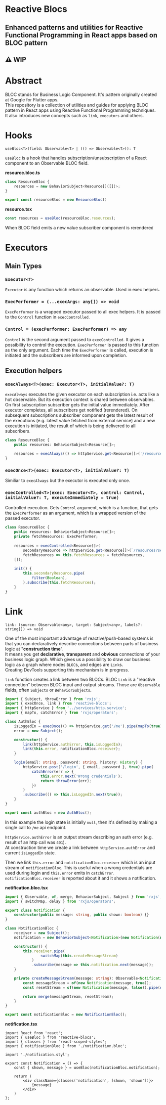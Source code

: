 # Reactive Blocs 
## Enhanced patterns and utilities for Reactive Functional Programming in React apps based on BLOC pattern

## ⚠ WIP

# Abstract
BLOC stands for Business Logic Component. It's pattern originally created at Google for Flutter apps.  
This repository is a collection of utilities and guides for applying BLOC pattern in React apps using Reactive Functional Programming techniques.  
It also introduces new concepts such as `link`, `executors` and others.

# Hooks
`useBloc<T>(field: Observable<T> | (() => Observable<T>)): T`

`useBloc` is a hook that handles subscription/unsubscription of a React component to an Observable BLOC field.

**resource.bloc.ts**
```ts
class ResourceBloc {
    resources = new BehaviorSubject<Resource[]([])>;
}

export const resourceBloc = new ResourceBloc()
```

**resource.tsx**
```ts
const resources = useBloc(resourceBloc.resources);
```

When BLOC field emits a new value subscriber component is rerendered

# Executors

## Main Types
### `Executor<T>`
`Executor` is any function which returns an observable.
Used in exec helpers.

### `ExecPerformer = (...execArgs: any[]) => void`
`ExecPerformer` is a wrapped executor passed to all exec helpers. It is passed to the `Control` function in `execControlled`.


### `Control = (execPerformer: ExecPerformer) => any`
`Control` is the second argument passed to `execControlled`. It gives a possibility to control the execution. `ExecPerformer` is passed to this function as the only argument.
Each time the `ExecPerformer` is called, execution is initiated and the subscribers are informed upon completion.

## Execution helpers
### `execAlways<T>(exec: Executor<T>, initialValue?: T)`
`execAlways` executes the given executor on each subscription i.e. acts like a hot observable. But its execution context is shared between observables.  
On first subscription subscriber gets the initial value immediately.
After executor completes, all subscribers get notified (rerendered).
On subsequent subscriptions subscriber component gets the latest result of the executions (e.g. latest value fetched from external service) and a new execution is initiated, the result of which is being delivered to all subscribers.

```ts
class ResourceBloc {
    public resources: BehaviorSubject<Resource[]>;

    resources = execAlways(() => httpService.get<Resource[]>('/resources'), []);
}
```

### `execOnce<T>(exec: Executor<T>, initialValue?: T)`
Similiar to `execAlways` but the executor is executed only once.

### `execControlled<T>(exec: Executor<T>, control: Control, initialValue?: T, executeImmediately = true)`
Controlled execution. Gets `Control` argument, which is a function, that gets the `ExecPerformer` as an argument, which is a wrapped version of the passed executor.

```ts
class ResourceBloc {
    public resources: BehaviorSubject<Resource[]>;
    private fetchResources: ExecPerformer;
    
    resources = execControlled<Resource[]>(
        secondaryResource => httpService.get<Resource[]>(`/resources?secondaryResource=${secondaryResource}`),
        fetchResources => this.fetchResources = fetchResources,
    []);
    
    init() {
        this.secondaryResource.pipe(
            filter(Boolean),
        ).subscribe(this.fetchResources);
    }
}
```

# Link

`link: (source: Observable<any>, target: Subject<any>, labels?: string[]) => void`

One of the most important advantage of reactive/push-based systems is that you can declaratively describe connections between parts of business logic at "**construction time**".  
It means you get **declarative**, **transparent** and **obvious** connections of your business logic graph. Which gives us a possibility to draw our business logic as a graph where nodes `BLOC`s, and edges are `Link`s.  
Creating DevTools supporting this mechanism is in progress.

`link` function creates a link between two BLOCs. BLOC `Link` is a "reactive connection" between BLOC input and output streams. 
Those are `Observable` fields, often `Subjects` or `BehaviorSubjects`.

```ts
import { Subject, throwError } from 'rxjs';
import { execOnce, link } from 'reactive-blocs';
import { httpService } from '../services/http.service';
import { mapTo, catchError } from 'rxjs/operators';

class AuthBloc {
    isLoggedIn = execOnce(() => httpService.get('/me').pipe(mapTo(true)), null);
    error = new Subject();

    constructor() {
        link(httpService.authError, this.isLoggedIn);
        link(this.error, notificationBloc.receiver);
    }

    login(email: string, password: string, history: History) {
        httpService.post('/login', { email, password }, true).pipe(
            catchError(err => {
                this.error.next('Wrong credentials');
                return throwError(err);
            })
        )
        .subscribe(() => this.isLoggedIn.next(true));
    }
}

export const authBloc = new AuthBloc();
```

In this example the login state is initially `null`, then it's defined by making a single call to `/me` api endpoint.  

`httpService.authError` is an output stream describing an auth error (e.g. result of an http call was `401`).  
At construction time we create a link between `httpService.authError` and current `isLoggedIn` state.  

Then we link `this.error` and `notificationBloc.receiver` which is an input stream of `notificationBloc`. This is useful when a wrong credentials are used during login and `this.error` emits in `catchError`.  `notificationBloc.receiver` is reported about it and it shows a notification.  


**notification.bloc.tsx**
```ts
import { Observable, of, merge, BehaviorSubject, Subject } from 'rxjs';
import { switchMap, delay } from 'rxjs/operators';

export class Notification {
    constructor(public message: string, public shown: boolean) {}
}

class NotificationBloc {
    receiver = new Subject();
    notification = new BehaviorSubject<Notification>(new Notification(null, false));

    constructor() {
        this.receiver.pipe(
                switchMap(this.createMessageStream)
            )
            .subscribe(message => this.notification.next(message));
    }

    private createMessageStream(message: string): Observable<Notification> {
        const messageStream = of(new Notification(message, true));
        const resetStream = of(new Notification(message, false)).pipe(delay(2000));

        return merge(messageStream, resetStream);
    }
}

export const notificationBloc = new NotificationBloc();
```

**notification.tsx**
```tsx
import React from 'react';
import { useBloc } from 'reactive-blocs';
import { classes } from 'react-scoped-styles';
import { notificationBloc } from './notification.bloc';

import './notification.styl';

export const Notification = () => {
    const { shown, message } = useBloc(notificationBloc.notification);

    return (
        <div className={classes('notification', [shown, 'shown'])}>
            {message}
        </div>
    )
};
```
